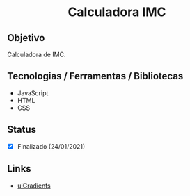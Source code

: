 <h1 align="center">Calculadora IMC</h1>

## Objetivo
Calculadora de IMC.

## Tecnologias / Ferramentas / Bibliotecas
- JavaScript
- HTML
- CSS

## Status
- [x] Finalizado (24/01/2021)

## Links
- [uiGradients](https://uigradients.com/)
